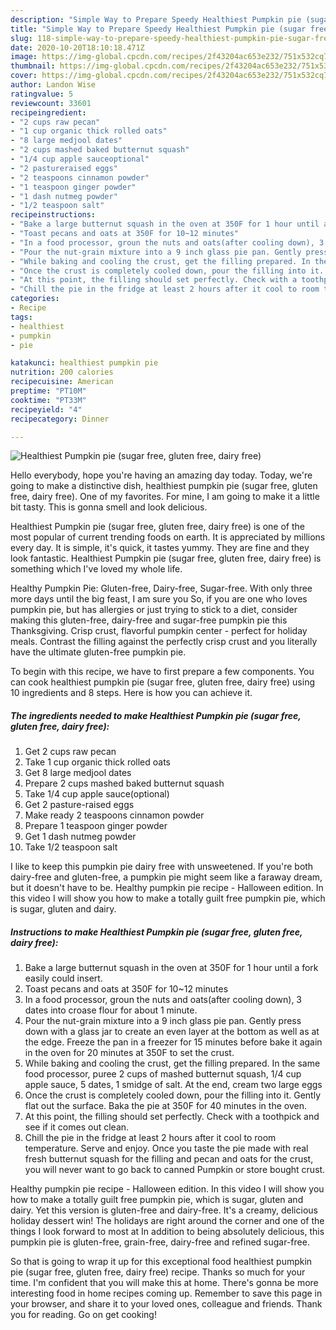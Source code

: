 ```yaml
---
description: "Simple Way to Prepare Speedy Healthiest Pumpkin pie (sugar free, gluten free, dairy free)"
title: "Simple Way to Prepare Speedy Healthiest Pumpkin pie (sugar free, gluten free, dairy free)"
slug: 118-simple-way-to-prepare-speedy-healthiest-pumpkin-pie-sugar-free-gluten-free-dairy-free
date: 2020-10-20T18:10:18.471Z
image: https://img-global.cpcdn.com/recipes/2f43204ac653e232/751x532cq70/healthiest-pumpkin-pie-sugar-free-gluten-free-dairy-free-recipe-main-photo.jpg
thumbnail: https://img-global.cpcdn.com/recipes/2f43204ac653e232/751x532cq70/healthiest-pumpkin-pie-sugar-free-gluten-free-dairy-free-recipe-main-photo.jpg
cover: https://img-global.cpcdn.com/recipes/2f43204ac653e232/751x532cq70/healthiest-pumpkin-pie-sugar-free-gluten-free-dairy-free-recipe-main-photo.jpg
author: Landon Wise
ratingvalue: 5
reviewcount: 33601
recipeingredient:
- "2 cups raw pecan"
- "1 cup organic thick rolled oats"
- "8 large medjool dates"
- "2 cups mashed baked butternut squash"
- "1/4 cup apple sauceoptional"
- "2 pastureraised eggs"
- "2 teaspoons cinnamon powder"
- "1 teaspoon ginger powder"
- "1 dash nutmeg powder"
- "1/2 teaspoon salt"
recipeinstructions:
- "Bake a large butternut squash in the oven at 350F for 1 hour until a fork easily could insert."
- "Toast pecans and oats at 350F for 10~12 minutes"
- "In a food processor, groun the nuts and oats(after cooling down), 3 dates into croase flour for about 1 minute."
- "Pour the nut-grain mixture into a 9 inch glass pie pan. Gently press down with a glass jar to create an even layer at the bottom as well as at the edge. Freeze the pan in a freezer for 15 minutes before bake it again in the oven for 20 minutes at 350F to set the crust."
- "While baking and cooling the crust, get the filling prepared. In the same food processor, puree 2 cups of mashed butternut squash, 1/4 cup apple sauce, 5 dates, 1 smidge of salt. At the end, cream two large eggs"
- "Once the crust is completely cooled down, pour the filling into it. Gently flat out the surface. Baka the pie at 350F for 40 minutes in the oven."
- "At this point, the filling should set perfectly. Check with a toothpick and see if it comes out clean."
- "Chill the pie in the fridge at least 2 hours after it cool to room temperature. Serve and enjoy. Once you taste the pie made with real fresh butternut squash for the filling and pecan and oats for the crust, you will never want to go back to canned Pumpkin or store bought crust."
categories:
- Recipe
tags:
- healthiest
- pumpkin
- pie

katakunci: healthiest pumpkin pie 
nutrition: 200 calories
recipecuisine: American
preptime: "PT10M"
cooktime: "PT33M"
recipeyield: "4"
recipecategory: Dinner

---
```



![Healthiest Pumpkin pie (sugar free, gluten free, dairy free)](https://img-global.cpcdn.com/recipes/2f43204ac653e232/751x532cq70/healthiest-pumpkin-pie-sugar-free-gluten-free-dairy-free-recipe-main-photo.jpg)

Hello everybody, hope you're having an amazing day today. Today, we're going to make a distinctive dish, healthiest pumpkin pie (sugar free, gluten free, dairy free). One of my favorites. For mine, I am going to make it a little bit tasty. This is gonna smell and look delicious.

Healthiest Pumpkin pie (sugar free, gluten free, dairy free) is one of the most popular of current trending foods on earth. It is appreciated by millions every day. It is simple, it's quick, it tastes yummy. They are fine and they look fantastic. Healthiest Pumpkin pie (sugar free, gluten free, dairy free) is something which I've loved my whole life.

Healthy Pumpkin Pie: Gluten-free, Dairy-free, Sugar-free. With only three more days until the big feast, I am sure you So, if you are one who loves pumpkin pie, but has allergies or just trying to stick to a diet, consider making this gluten-free, dairy-free and sugar-free pumpkin pie this Thanksgiving. Crisp crust, flavorful pumpkin center - perfect for holiday meals. Contrast the filling against the perfectly crisp crust and you literally have the ultimate gluten-free pumpkin pie.


To begin with this recipe, we have to first prepare a few components. You can cook healthiest pumpkin pie (sugar free, gluten free, dairy free) using 10 ingredients and 8 steps. Here is how you can achieve it.

<!--inarticleads1-->

##### The ingredients needed to make Healthiest Pumpkin pie (sugar free, gluten free, dairy free):

1. Get 2 cups raw pecan
1. Take 1 cup organic thick rolled oats
1. Get 8 large medjool dates
1. Prepare 2 cups mashed baked butternut squash
1. Take 1/4 cup apple sauce(optional)
1. Get 2 pasture-raised eggs
1. Make ready 2 teaspoons cinnamon powder
1. Prepare 1 teaspoon ginger powder
1. Get 1 dash nutmeg powder
1. Take 1/2 teaspoon salt


I like to keep this pumpkin pie dairy free with unsweetened. If you&#39;re both dairy-free and gluten-free, a pumpkin pie might seem like a faraway dream, but it doesn&#39;t have to be. Healthy pumpkin pie recipe - Halloween edition. In this video I will show you how to make a totally guilt free pumpkin pie, which is sugar, gluten and dairy. 

<!--inarticleads2-->

##### Instructions to make Healthiest Pumpkin pie (sugar free, gluten free, dairy free):

1. Bake a large butternut squash in the oven at 350F for 1 hour until a fork easily could insert.
1. Toast pecans and oats at 350F for 10~12 minutes
1. In a food processor, groun the nuts and oats(after cooling down), 3 dates into croase flour for about 1 minute.
1. Pour the nut-grain mixture into a 9 inch glass pie pan. Gently press down with a glass jar to create an even layer at the bottom as well as at the edge. Freeze the pan in a freezer for 15 minutes before bake it again in the oven for 20 minutes at 350F to set the crust.
1. While baking and cooling the crust, get the filling prepared. In the same food processor, puree 2 cups of mashed butternut squash, 1/4 cup apple sauce, 5 dates, 1 smidge of salt. At the end, cream two large eggs
1. Once the crust is completely cooled down, pour the filling into it. Gently flat out the surface. Baka the pie at 350F for 40 minutes in the oven.
1. At this point, the filling should set perfectly. Check with a toothpick and see if it comes out clean.
1. Chill the pie in the fridge at least 2 hours after it cool to room temperature. Serve and enjoy. Once you taste the pie made with real fresh butternut squash for the filling and pecan and oats for the crust, you will never want to go back to canned Pumpkin or store bought crust.


Healthy pumpkin pie recipe - Halloween edition. In this video I will show you how to make a totally guilt free pumpkin pie, which is sugar, gluten and dairy. Yet this version is gluten-free and dairy-free. It&#39;s a creamy, delicious holiday dessert win! The holidays are right around the corner and one of the things I look forward to most at In addition to being absolutely delicious, this pumpkin pie is gluten-free, grain-free, dairy-free and refined sugar-free. 

So that is going to wrap it up for this exceptional food healthiest pumpkin pie (sugar free, gluten free, dairy free) recipe. Thanks so much for your time. I'm confident that you will make this at home. There's gonna be more interesting food in home recipes coming up. Remember to save this page in your browser, and share it to your loved ones, colleague and friends. Thank you for reading. Go on get cooking!
